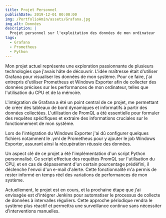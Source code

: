 ```yaml
---
title: Projet Personnel
publishDate: 2019-12-01 00:00:00
img: /PortfolioAmin/assets/Grafana.jpg
img_alt: Données
description: |
  Projet personnel sur l'exploitation des données de mon ordinateur
tags:
  - Grafana
  - Prometheus
  - Python
---
```


Mon projet actuel représente une exploration passionnante de plusieurs technologies que j'avais hâte de découvrir. L'idée maîtresse était d'utiliser Grafana pour visualiser les données de mon système. Pour ce faire, j'ai entrepris d'utiliser Prometheus et Windows Exporter afin de collecter des données précises sur les performances de mon ordinateur, telles que l'utilisation du CPU et de la mémoire.

L'intégration de Grafana a été un point central de ce projet, me permettant de créer des tableaux de bord dynamiques et informatifs à partir des données collectées. L'utilisation de PromQL a été essentielle pour formuler des requêtes spécifiques et extraire des informations cruciales sur le fonctionnement de mon système.

Lors de l'intégration du Windows Exporter j'ai dû configurer quelques fichiers notamment le .yml de Prometheus pour y ajouter le job Windows Exporter, assurant ainsi la récupération réussie des données.

Un aspect clé de ce projet a été l'implémentation d'un script Python personnalisé. Ce script effectue des requêtes PromQL sur l'utilisation du CPU, et en cas de dépassement d'un certain pourcentage prédéfini, il déclenche l'envoi d'un e-mail d'alerte. Cette fonctionnalité m'a permis de rester informé en temps réel des variations de performances de mon système.

Actuellement, le projet est en cours, et la prochaine étape que j'ai envisagée est d'intégrer Jenkins pour automatiser le processus de collecte de données à intervalles réguliers. Cette approche périodique rendra le système plus réactif et permettra une surveillance continue sans nécessiter d'interventions manuelles.